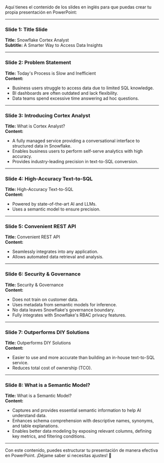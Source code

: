 Aquí tienes el contenido de los slides en inglés para que puedas crear tu propia presentación en PowerPoint:

---

### **Slide 1: Title Slide**  
**Title:** Snowflake Cortex Analyst  
**Subtitle:** A Smarter Way to Access Data Insights  

---

### **Slide 2: Problem Statement**  
**Title:** Today's Process is Slow and Inefficient  
**Content:**  
- Business users struggle to access data due to limited SQL knowledge.  
- BI dashboards are often outdated and lack flexibility.  
- Data teams spend excessive time answering ad hoc questions.  

---

### **Slide 3: Introducing Cortex Analyst**  
**Title:** What is Cortex Analyst?  
**Content:**  
- A fully managed service providing a conversational interface to structured data in Snowflake.  
- Enables business users to perform self-serve analytics with high accuracy.  
- Provides industry-leading precision in text-to-SQL conversion.  

---

### **Slide 4: High-Accuracy Text-to-SQL**  
**Title:** High-Accuracy Text-to-SQL  
**Content:**  
- Powered by state-of-the-art AI and LLMs.  
- Uses a semantic model to ensure precision.  

---

### **Slide 5: Convenient REST API**  
**Title:** Convenient REST API  
**Content:**  
- Seamlessly integrates into any application.  
- Allows automated data retrieval and analysis.  

---

### **Slide 6: Security & Governance**  
**Title:** Security & Governance  
**Content:**  
- Does not train on customer data.  
- Uses metadata from semantic models for inference.  
- No data leaves Snowflake's governance boundary.  
- Fully integrates with Snowflake's RBAC privacy features.  

---

### **Slide 7: Outperforms DIY Solutions**  
**Title:** Outperforms DIY Solutions  
**Content:**  
- Easier to use and more accurate than building an in-house text-to-SQL service.  
- Reduces total cost of ownership (TCO).  

---

### **Slide 8: What is a Semantic Model?**  
**Title:** What is a Semantic Model?  
**Content:**  
- Captures and provides essential semantic information to help AI understand data.  
- Enhances schema comprehension with descriptive names, synonyms, and table explanations.  
- Enables better data modeling by exposing relevant columns, defining key metrics, and filtering conditions.  

---

Con este contenido, puedes estructurar tu presentación de manera efectiva en PowerPoint. ¡Déjame saber si necesitas ajustes! 🚀

